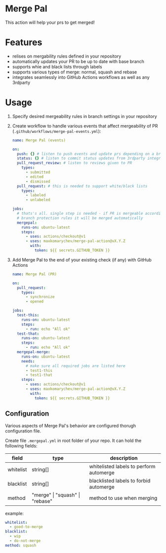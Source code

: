 # Merge Pal

This action will help your prs to get merged!

# Features

- relises on mergability rules defined in your repository
- automatically updates your PR to be up to date with base branch
- supports whie and black lists through labels
- supports various types of merge: normal, squash and rebase
- integrates seamlessly into GitHub Actions workflows as well as any 3rdparty

# Usage

1. Specify desired mergeability rules in branch settings in your repository

2. Create workflow to handle various events that affect mergeability of PR (`.github/workflows/merge-pal-events.yml`):

    ```yml
    name: Merge Pal (events)

    on:
      push: {} # listen to push events and update prs depending on a branch
      status: {} # listen to commit status updates from 3rdparty integrations
      pull_request_review: # listen to reviews given to PR
        types:
          - submitted
          - edited
          - dismissed
      pull_request: # this is needed to support white/black lists
        types:
          - labeled
          - unlabeled

    jobs:
      # thats's all. single step is needed - if PR is mergeable according to
      # branch protection rules it will be merged automatically
      mergepal:
        runs-on: ubuntu-latest
        steps:
          - uses: actions/checkout@v1
          - uses: maxkomarychev/merge-pal-action@vX.Y.Z
            with:
              token: ${{ secrets.GITHUB_TOKEN }}

    ```

3. Add Merge Pal to the end of your existing check (if any) with GitHub Actions


    ```yml
    name: Merge Pal (PR)

    on:
      pull_request:
        types:
          - synchronize
          - opened

    jobs:
      test-this:
        runs-on: ubuntu-latest
        steps:
          - run: echo "All ok"
      test-that:
        runs-on: ubuntu-latest
        steps:
          - run: echo "All ok"
      mergepal-merge:
        runs-on: ubuntu-latest
        needs:
          # make sure all required jobs are listed here
          - test1-this
          - test1-that
        steps:
          - uses: actions/checkout@v1
          - uses: maxkomarychev/merge-pal-action@vX.Y.Z
            with:
              token: ${{ secrets.GITHUB_TOKEN }}

    ```


## Configuration

Various aspects of Merge Pal's behavior are configured thorugh configuration file.

Create file `.mergepal.yml` in root folder of your repo.
It can hold the following fields:

| field | type | description |
| --- | --- | --- |
| whitelist | string[] | whitelisted labels to perform automerge |
| blacklist | string[] | blacklisted labels to forbid automerge |
| method | "merge" \| "squash" \| "rebase" | method to use when merging |

example:

```yml
whitelist:
  - good-to-merge
blacklist:
  - wip
  - do-not-merge
method: squash
```
